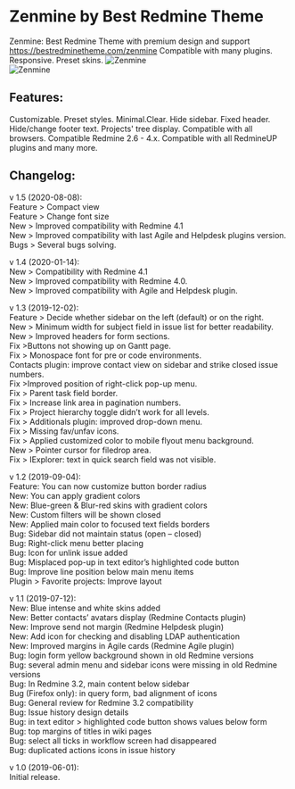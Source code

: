 # Zenmine by Best Redmine Theme
Zenmine: Best Redmine Theme with premium design and support https://bestredminetheme.com/zenmine Compatible with many plugins. Responsive. Preset skins.
![Zenmine](https://bestredminetheme.com/wp-content/uploads/2019/05/Zenmine-preset-default1.jpg)
<br>
![Zenmine](https://bestredminetheme.com/wp-content/uploads/2019/05/zenmine-issue-list.jpg)
<br>

<h2>Features: </h2>
Customizable. Preset styles. Minimal.Clear. Hide sidebar. Fixed header. Hide/change footer text. Projects' tree display. Compatible with all browsers. Compatible Redmine 2.6 - 4.x. Compatible with all RedmineUP plugins and many more.

<h2>Changelog: </h2>

v 1.5 (2020-08-08):</br>
Feature > Compact view</br>
Feature > Change font size</br>
New > Improved compatibility with Redmine 4.1</br>
New > Improved compatibility with last Agile and Helpdesk plugins version.</br>
Bugs > Several bugs solving.</br>

v 1.4 (2020-01-14):</br>
New > Compatibility with Redmine 4.1</br>
New > Improved compatibility with Redmine 4.0.</br>
New > Improved compatibility with Agile and Helpdesk plugin.</br>

v 1.3 (2019-12-02):</br>
Feature > Decide whether sidebar on the left (default) or on the right.</br>
New > Minimum width for subject field in issue list for better readability.</br>
New > Improved headers for form sections.</br>
Fix >Buttons not showing up on Gantt page.</br>
Fix > Monospace font for pre or code environments.</br>
Contacts plugin: improve contact view on sidebar and strike closed issue numbers.</br>
Fix >Improved position of right-click pop-up menu.</br>
Fix > Parent task field border.</br>
Fix > Increase link area in pagination numbers.</br>
Fix > Project hierarchy toggle didn’t work for all levels.</br>
Fix > Additionals plugin: improved drop-down menu.</br>
Fix > Missing fav/unfav icons.</br>
Fix > Applied customized color to mobile flyout menu background.</br>
New > Pointer cursor for filedrop area.</br>
Fix > IExplorer: text in quick search field was not visible.</br>

v 1.2 (2019-09-04):</br>
Feature: You can now customize button border radius</br>
New: You can apply gradient colors</br>
New: Blue-green & Blur-red skins with gradient colors</br>
New: Custom filters will be shown closed</br>
New: Applied main color to focused text fields borders</br>
Bug: Sidebar did not maintain status (open – closed)</br>
Bug: Right-click menu better placing</br>
Bug: Icon for unlink issue added</br>
Bug: Misplaced pop-up in text editor’s highlighted code button</br>
Bug: Improve line position below main menu items</br>
Plugin > Favorite projects: Improve layout</br>

v 1.1 (2019-07-12):</br>
New: Blue intense and white skins added</br>
New: Better contacts’ avatars display (Redmine Contacts plugin)</br>
New: Improve send not margin (Redmine Helpdesk plugin)</br>
New: Add icon for checking and disabling LDAP authentication</br>
New: Improved margins in Agile cards (Redmine Agile plugin)</br>
Bug: login form yellow background shown in old Redmine versions</br>
Bug: several admin menu and sidebar icons were missing in old Redmine versions</br>
Bug: In Redmine 3.2, main content below sidebar</br>
Bug (Firefox only): in query form, bad alignment of icons</br>
Bug: General review for Redmine 3.2 compatibility</br>
Bug: Issue history design details</br>
Bug: in text editor > highlighted code button shows values below form</br>
Bug: top margins of titles in wiki pages</br>
Bug: select all ticks in workflow screen had disappeared</br>
Bug: duplicated actions icons in issue history</br>

v 1.0 (2019-06-01):</br>
Initial release.</br>


